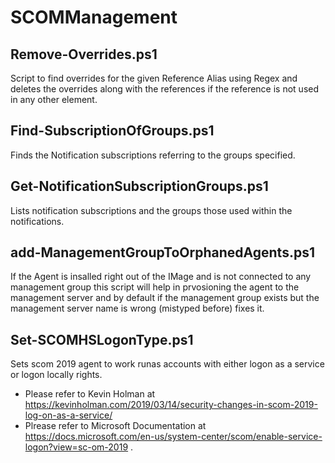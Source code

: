 # SCOMManagement

## Remove-Overrides.ps1
Script to find overrides for the given Reference Alias using Regex and deletes the overrides along with the references if the reference is not used in any other element.

## Find-SubscriptionOfGroups.ps1
Finds the Notification subscriptions referring to the groups specified.

## Get-NotificationSubscriptionGroups.ps1
Lists notification subscriptions and the groups those used within the notifications.

## add-ManagementGroupToOrphanedAgents.ps1
If the Agent is insalled right out of the IMage and is not connected to any management group this script will help in prvosioning the agent to the management server and by default if the management group exists but the management server name is wrong (mistyped before) fixes it. 

## Set-SCOMHSLogonType.ps1
Sets scom 2019 agent to work runas accounts with either logon as a service or logon locally rights.
 - Please refer to Kevin Holman at https://kevinholman.com/2019/03/14/security-changes-in-scom-2019-log-on-as-a-service/
 - Plrease refer to Microsoft Documentation at https://docs.microsoft.com/en-us/system-center/scom/enable-service-logon?view=sc-om-2019 .